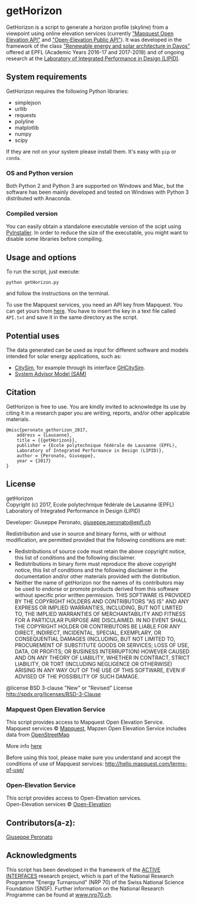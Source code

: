 getHorizon
========================================
GetHorizon is a script to generate a horizon profile (skyline) from a viewpoint using online elevation services (currently ["Mapquest Open Elevation API"](https://developer.mapquest.com/documentation/open/elevation-api/) and ["Open-Elevation Public API"](https://wwww.open-elevation.com)).
It was developed in the framework of the class ["Renewable energy and solar architecture in Davos"](http://edu.epfl.ch/coursebook/fr/renewable-energy-and-solar-architecture-in-davos-PENS-210) offered at EPFL (Academic Years 2016-17 and 2017-2018) and of ongoing research at the [Laboratory of Integrated Performance in Design (LIPID)](http://lipid.epfl.ch/research/energy).

System requirements
---------------------
GetHorizon requires the following Python libraries:
- simplejson
- urllib
- requests
- polyline
- matplotlib
- numpy
- scipy

If they are not on your system please install them. It's easy with `pip` or `conda`.

### OS and Python version
  
Both Python 2 and Python 3 are supported on Windows and Mac, but the software has been mainly developed and tested on Windows with Python 3 distributed with Anaconda.

### Compiled version
  
You can easily obtain a standalone executable version of the scipt using [PyInstaller](http://www.pyinstaller.org/). In order to reduce the size of the executable, you might want to disable some libraries before compiling.

Usage and options
---------------------
To run the script, just execute:

```
python getHorizon.py
```
and follow the instructions on the terminal.

To use the Mapquest services, you need an API key from Mapquest. You can get yours from [here](https://developer.mapquest.com/). You have to insert the key in a text file called `API.txt` and save it in the same directory as the script.


Potential uses
---------------------

The data generated can be used as  input for different software and models intended for solar energy applications, such as:
- [CitySim](http://citysim.epfl.ch), for example through its interface [GHCitySim](https://github.com/gperonato/GHCitySim).
- [System Advisor Model (SAM)](https://sam.nrel.gov/)


Citation
---------------------
GetHorizon is free to use. You are kindly invited to acknowledge its use by citing it in a research paper you are writing, reports, and/or other applicable materials.
   
	@misc{peronato_gethorizon_2017,
		address = {Lausanne},
		title = {{getHorizon}},
		publisher = {Ecole polytechnique fédérale de Lausanne (EPFL),
		Laboratory of Integrated Performance in Design (LIPID)},
		author = {Peronato, Giuseppe},
		year = {2017}
	}


License
---------------------
getHorizon  
Copyright (c) 2017, Ecole polytechnique fédérale de Lausanne (EPFL)     
Laboratory of Integrated Performance in Design (LIPID)  

Developer: Giuseppe Peronato, giuseppe.peronato@epfl.ch


Redistribution and use in source and binary forms, with or without
modification, are permitted provided that the following conditions are met:
* Redistributions of source code must retain the above copyright notice, this
  list of conditions and the following disclaimer.
* Redistributions in binary form must reproduce the above copyright notice,
  this list of conditions and the following disclaimer in the documentation
  and/or other materials provided with the distribution.
* Neither the name of getHorizon nor the names of its
  contributors may be used to endorse or promote products derived from
  this software without specific prior written permission.
THIS SOFTWARE IS PROVIDED BY THE COPYRIGHT HOLDERS AND CONTRIBUTORS "AS IS"
AND ANY EXPRESS OR IMPLIED WARRANTIES, INCLUDING, BUT NOT LIMITED TO, THE
IMPLIED WARRANTIES OF MERCHANTABILITY AND FITNESS FOR A PARTICULAR PURPOSE ARE
DISCLAIMED. IN NO EVENT SHALL THE COPYRIGHT HOLDER OR CONTRIBUTORS BE LIABLE
FOR ANY DIRECT, INDIRECT, INCIDENTAL, SPECIAL, EXEMPLARY, OR CONSEQUENTIAL
DAMAGES (INCLUDING, BUT NOT LIMITED TO, PROCUREMENT OF SUBSTITUTE GOODS OR
SERVICES; LOSS OF USE, DATA, OR PROFITS; OR BUSINESS INTERRUPTION) HOWEVER
CAUSED AND ON ANY THEORY OF LIABILITY, WHETHER IN CONTRACT, STRICT LIABILITY,
OR TORT (INCLUDING NEGLIGENCE OR OTHERWISE) ARISING IN ANY WAY OUT OF THE USE
OF THIS SOFTWARE, EVEN IF ADVISED OF THE POSSIBILITY OF SUCH DAMAGE.
 
@license BSD 3-clause "New" or "Revised" License <http://spdx.org/licenses/BSD-3-Clause>


### Mapquest Open Elevation Service
This script provides access to Mapquest Open Elevation Service.   
Mapquest services © [Mapquest](https://mapquest.com/), 
Mapzen Open Elevation Service includes data from [OpenStreetMap](https://www.openstreetmap.org/copyright)

More info [here](https://devblog.mapquest.com/2010/11/11/newest-member-of-the-open-initiatives-open-elevation-service/)

Before using this tool, please make sure you understand and accept the conditions of use of Mapquest services:
http://hello.mapquest.com/terms-of-use/


### Open-Elevation Service
This script provides access to Open-Elevation services.   
Open-Elevation services © [Open-Elevation](https://open-elevation.com/)



Contributors(a-z):
---------------------
[Giuseppe Peronato](https://github.com/gperonato)


Acknowledgments
---------------------
This script has been developed in the framework of the [ACTIVE INTERFACES](http://www.activeinterfaces.ch) research project, which is part of the National Research Programme "Energy Turnaround" (NRP 70) of the Swiss National Science Foundation (SNSF). Further information on the National Research Programme can be found at www.nrp70.ch.
